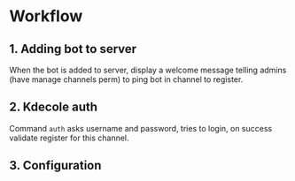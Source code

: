 # Workflow

## 1. Adding bot to server

When the bot is added to server, display a welcome message telling admins (have manage channels perm) to ping bot in channel to register.

## 2. Kdecole auth

Command `auth` asks username and password, tries to login, on success validate register for this channel.

## 3. Configuration

